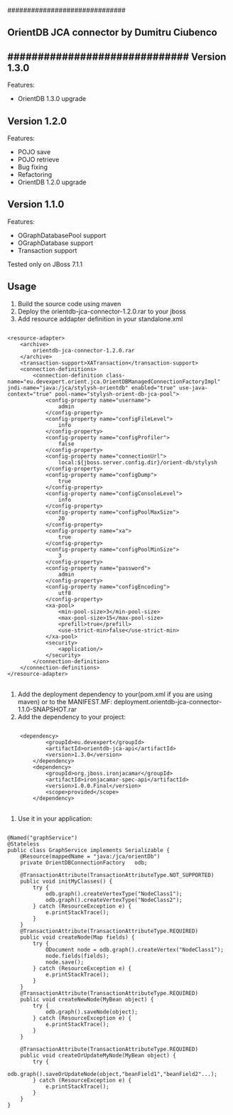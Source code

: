 ##############################
## OrientDB JCA connector by Dumitru Ciubenco
##############################
Version 1.3.0
-----------------------------------

Features:
- OrientDB 1.3.0 upgrade


Version 1.2.0
-----------------------------------

Features:
- POJO save
- POJO retrieve
- Bug fixing
- Refactoring
- OrientDB 1.2.0 upgrade

Version 1.1.0
-----------------------------------

Features:
- OGraphDatabasePool support
- OGraphDatabase support
- Transaction support

Tested only on JBoss 7.1.1

Usage
--------------------------------------
 1. Build the source code using maven
 1. Deploy the orientdb-jca-connector-1.2.0.rar to your jboss
 1. Add resource addapter definition in your standalone.xml
<pre>
<code>
&lt;resource-adapter&gt;
	&lt;archive&gt;
		orientdb-jca-connector-1.2.0.rar
	&lt;/archive&gt;
	&lt;transaction-support&gt;XATransaction&lt;/transaction-support&gt;
	&lt;connection-definitions&gt;
		&lt;connection-definition class-name=&quot;eu.devexpert.orient.jca.OrientDBManagedConnectionFactoryImpl&quot; jndi-name=&quot;java:/jca/stylysh-orientdb&quot; enabled=&quot;true&quot; use-java-context=&quot;true&quot; pool-name=&quot;stylysh-orient-db-jca-pool&quot;&gt;
			&lt;config-property name=&quot;username&quot;&gt;
				admin
			&lt;/config-property&gt;
			&lt;config-property name=&quot;configFileLevel&quot;&gt;
				info
			&lt;/config-property&gt;
			&lt;config-property name=&quot;configProfiler&quot;&gt;
				false
			&lt;/config-property&gt;
			&lt;config-property name=&quot;connectionUrl&quot;&gt;
				local:${jboss.server.config.dir}/orient-db/stylysh
			&lt;/config-property&gt;
			&lt;config-property name=&quot;configDump&quot;&gt;
				true
			&lt;/config-property&gt;
			&lt;config-property name=&quot;configConsoleLevel&quot;&gt;
				info
			&lt;/config-property&gt;
			&lt;config-property name=&quot;configPoolMaxSize&quot;&gt;
				20
			&lt;/config-property&gt;
			&lt;config-property name=&quot;xa&quot;&gt;
				true
			&lt;/config-property&gt;
			&lt;config-property name=&quot;configPoolMinSize&quot;&gt;
				3
			&lt;/config-property&gt;
			&lt;config-property name=&quot;password&quot;&gt;
				admin
			&lt;/config-property&gt;
			&lt;config-property name=&quot;configEncoding&quot;&gt;
				utf8
			&lt;/config-property&gt;
			&lt;xa-pool&gt;
				&lt;min-pool-size&gt;3&lt;/min-pool-size&gt;
				&lt;max-pool-size&gt;15&lt;/max-pool-size&gt;
				&lt;prefill&gt;true&lt;/prefill&gt;
				&lt;use-strict-min&gt;false&lt;/use-strict-min&gt;
			&lt;/xa-pool&gt;
			&lt;security&gt;
				&lt;application/&gt;
			&lt;/security&gt;
		&lt;/connection-definition&gt;
	&lt;/connection-definitions&gt;
&lt;/resource-adapter&gt;
</code>
</pre>

 1. Add the deployment dependency to your(pom.xml if you are using maven) or to the MANIFEST.MF: deployment.orientdb-jca-connector-1.1.0-SNAPSHOT.rar
 1. Add the dependency to your project:
<pre>
<code>
  	&lt;dependency&gt;
			&lt;groupId&gt;eu.devexpert&lt;/groupId&gt;
			&lt;artifactId&gt;orientdb-jca-api&lt;/artifactId&gt;
			&lt;version&gt;1.3.0&lt;/version&gt;
		&lt;/dependency&gt;
		&lt;dependency&gt;
			&lt;groupId&gt;org.jboss.ironjacamar&lt;/groupId&gt;
			&lt;artifactId&gt;ironjacamar-spec-api&lt;/artifactId&gt;
			&lt;version&gt;1.0.0.Final&lt;/version&gt;
			&lt;scope&gt;provided&lt;/scope&gt;
		&lt;/dependency&gt;		
</code>
</pre>

 1. Use it in your application:
<pre>
<code>
@Named("graphService")
@Stateless
public class GraphService implements Serializable {
	@Resource(mappedName = "java:/jca/orientDb")
	private OrientDBConnectionFactory	odb;
		
	@TransactionAttribute(TransactionAttributeType.NOT_SUPPORTED)
	public void initMyClasses() {
		try {
			odb.graph().createVertexType("NodeClass1");
			odb.graph().createVertexType("NodeClass2");
		} catch (ResourceException e) {
			e.printStackTrace();
		}
	}
	@TransactionAttribute(TransactionAttributeType.REQUIRED)
	public void createNode(Map<String, Object> fields) {
		try {
			ODocument node = odb.graph().createVertex("NodeClass1");
			node.fields(fields);
			node.save();
		} catch (ResourceException e) {
			e.printStackTrace();
		}
	}	
	@TransactionAttribute(TransactionAttributeType.REQUIRED)
	public void createNewNode(MyBean object) {
		try {
			odb.graph().saveNode(object);
		} catch (ResourceException e) {
			e.printStackTrace();
		}
	}
	
	@TransactionAttribute(TransactionAttributeType.REQUIRED)
	public void createOrUpdateMyNode(MyBean object) {
		try {
			odb.graph().saveOrUpdateNode(object,"beanField1","beanField2"...);
		} catch (ResourceException e) {
			e.printStackTrace();
		}
	}	
}
</code>
</pre>
